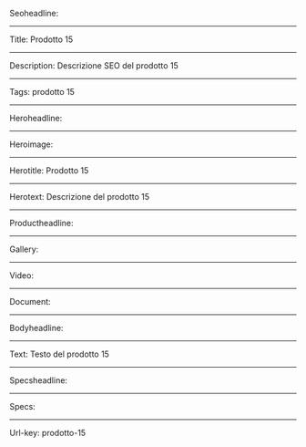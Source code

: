 Seoheadline: 

----

Title: Prodotto 15

----

Description: Descrizione SEO del prodotto 15

----

Tags: prodotto 15

----

Heroheadline: 

----

Heroimage: 

----

Herotitle: Prodotto 15

----

Herotext: Descrizione del prodotto 15

----

Productheadline: 

----

Gallery: 

----

Video: 

----

Document: 

----

Bodyheadline: 

----

Text: Testo del prodotto 15

----

Specsheadline: 

----

Specs: 

----

Url-key: prodotto-15